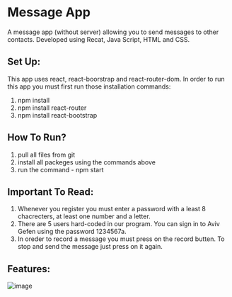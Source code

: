 # Message App

A message app (without server) allowing you to send messages to other contacts. Developed using Recat, Java Script, HTML and CSS.

## Set Up:
This app uses react, react-boorstrap and react-router-dom.
In order to run this app you must first run those installation commands:
1. npm install
2. npm install react-router
3. npm install react-bootstrap

## How To Run?
1. pull all files from git
2. install all packeges using the commands above
3. run the command - npm start

## Important To Read:
1. Whenever you register you must enter a password with a least 8 chacrecters, at least one number and a letter.
2. There are 5 users hard-coded in our program. You can sign in to Aviv Gefen using the password 1234567a.
3. In oreder to record a message you must press on the record butten. To stop and send the message just press on it again.

## Features:

![image](https://user-images.githubusercontent.com/88827751/164992927-a96da1a1-76e4-4eeb-87cb-77a5ba9a2fb8.png)




